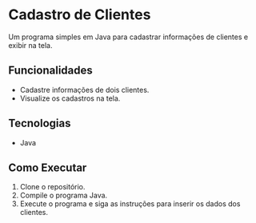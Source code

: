 # Cadastro de Clientes

Um programa simples em Java para cadastrar informações de clientes e exibir na tela.

## Funcionalidades

- Cadastre informações de dois clientes.
- Visualize os cadastros na tela.

## Tecnologias

- Java

## Como Executar

1. Clone o repositório.
2. Compile o programa Java.
3. Execute o programa e siga as instruções para inserir os dados dos clientes.
